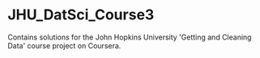 # JHU_DatSci_Course3
Contains solutions for the John Hopkins University 'Getting and Cleaning Data' course project on Coursera.
